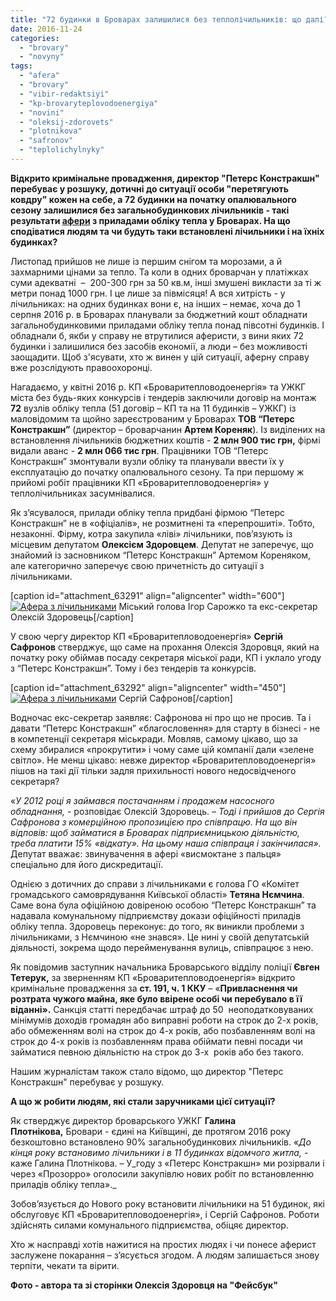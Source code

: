 ```yaml
---
title: "72 будинки в Броварах залишилися без теплолічильників: що далі?"
date: 2016-11-24
categories: 
  - "brovary"
  - "novyny"
tags: 
  - "afera"
  - "brovary"
  - "vibir-redaktsiyi"
  - "kp-brovaryteplovodoenergiya"
  - "novini"
  - "oleksij-zdorovets"
  - "plotnikova"
  - "safronov"
  - "teplolichylnyky"
---
```


**Відкрито кримінальне провадження, директор "Петерс Констракшн" перебуває у розшуку, дотичні до ситуації особи "перетягують ковдру" кожен на себе, а 72 будинки на початку опалювального сезону залишилися без загальнобудинкових лічильників - такі результати [афери](https://mpz.brovary.org/afera-z-lichylnykamy-u-brovarah-tyagne-na-kryminalnu-spravu/) з приладами обліку тепла у Броварах. На що сподіватися людям та чи будуть таки встановлені лічильники і на їхніх будинках?**

Листопад прийшов не лише із першим снігом та морозами, а й захмарними цінами за тепло. Та коли в одних броварчан у платіжках суми адекватні  –  200-300 грн за 50 кв.м, інші змушені викласти за ті ж метри понад 1000 грн. І це лише за півмісяця! А вся хитрість - у лічильниках: на одних будинках вони є, на інших – немає, хоча до 1 серпня 2016 р. в Броварах планували за бюджетний кошт обладнати загальнобудинковими приладами обліку тепла понад півсотні будинків. І обладнали б, якби у справу не втрутилися аферисти, з вини яких 72 будинки і залишилися без засобів економії, а люди – без можливості заощадити. Щоб з'ясувати, хто ж винен у цій ситуації, аферну справу вже розслідують правоохоронці.

Нагадаємо, у квітні 2016 р. КП «Броваритепловодоенергія» та УЖКГ міста без будь-яких конкурсів і тендерів заключили договір на монтаж **72** вузлів обліку тепла (51 договір – КП та на 11 будинків – УЖКГ) із маловідомим та щойно зареєстрованим у Броварах **ТОВ “Петерс Констракшн”** (директор – броварчанин **Артем Кореняк**). Із виділених на встановлення лічильників бюджетних коштів - **2 млн 900 тис грн,** фірмі видали аванс - **2 млн 066 тис грн**. Працівники ТОВ “Петерс Констракшн” змонтували вузли обліку та планували ввести їх у експлуатацію до початку опалювального сезону. Та при першому ж прийомі робіт працівники КП «Броваритепловодоенергія» у теплолічильниках засумнівалися.

Як з’ясувалося, прилади обліку тепла придбані фірмою “Петерс Констракшн” не в «офіціалів», не розмитнені та «перепрошиті». Тобто, незаконні. Фірму, котра закупила «ліві» лічильники, пов’язують із місцевим депутатом **Олексієм Здоровцем**. Депутат не заперечує, що знайомий із засновником “Петерс Констракшн” Артемом Кореняком, але категорично заперечує свою причетність до ситуації з лічильниками.

\[caption id="attachment\_63291" align="aligncenter" width="600"\][![Афера з лічильниками ](https://mpz.brovary.org/wp-content/uploads/2016/11/3-4.jpg)](https://mpz.brovary.org/wp-content/uploads/2016/11/3-4.jpg) Міський голова Ігор Сарожко та екс-секретар Олексій Здоровець\[/caption\]

У свою чергу директор КП «Броваритепловодоенергія» **Сергій Сафронов** стверджує, що саме на прохання Олексія Здоровця, який на початку року обіймав посаду секретаря міської ради, КП і уклало угоду з “Петерс Констракшн”. Тому і без тендерів та конкурсів.

\[caption id="attachment\_63292" align="aligncenter" width="450"\][![Афера з лічильниками ](https://mpz.brovary.org/wp-content/uploads/2016/11/4-5.jpg)](https://mpz.brovary.org/wp-content/uploads/2016/11/4-5.jpg) Сергій Сафронов\[/caption\]

Водночас екс-секретар заявляє: Сафронова ні про що не просив. Та і давати “Петерс Констракшн” «благословення» для старту в бізнесі - не в компетенції секретаря міськради. Мовляв, самому цікаво, що за схему збиралися «прокрутити» і чому саме цій компанії дали «зелене світло». Не менш цікаво: невже директор «Броваритепловодоенергія» пішов на такі дії тільки задля прихильності нового недосвідченого секретаря?

«_У 2012 році я займався постачанням і продажем насосного обладнання,_ \- розповідає Олексій Здоровець. – _Тоді і прийшов до Сергія Сафронова з комерційною пропозицією про співпрацю. На що він відповів: щоб займатися в Броварах підприємницькою діяльністю, треба платити 15% «відкату». На цьому наша співпраця і закінчилася»._ Депутат вважає: звинувачення в афері «висмоктане з пальця» спеціально для його дискредитації.

Однією з дотичних до справи з лічильниками є голова ГО «Комітет громадського самоврядування Київської області» **Тетяна Нємчина**. Саме вона була офіційною довіреною особою “Петерс Констракшн” та надавала комунальному підприємству докази офіційності приладів обліку тепла. Здоровець переконує: до того, як виникли проблеми з лічильниками, з Нємчиною «не знався». Це нині у своїй депутатській діяльності, зокрема щодо перейменування вулиць, співпрацює з нею.

Як повідомив заступник начальника Броварського відділу поліції **Євген Тетерук,** за зверненням КП «Броваритепловодоенергія» відкрито кримінальне провадження за **ст. 191, ч. 1 ККУ** – «**Привласнення чи розтрата чужого майна, яке було ввірене особі чи перебувало в її віданні».** Санкція статті передбачає штраф до 50  неоподатковуваних мінімумів доходів громадян або виправні роботи на строк до 2-х років, або обмеженням волі на строк до 4-х років, або позбавленням волі на строк до 4-х років із позбавленням права обіймати певні посади чи займатися певною діяльністю на строк до 3-х  років або без такого.

Нашим журналістам також стало відомо, що директор "Петерс Констракшн" перебуває у розшуку.

**А що ж робити людям, які стали заручниками цієї ситуації?**

Як стверджує директор броварського УЖКГ **Галина Плотнікова,** Бровари - єдині на Київщині, де протягом 2016 року безкоштовно встановлено 90% загальнобудинкових лічильників. «_До кінця року встановимо лічильники і в 11 будинках відомчого житла, -_ каже Галина Плотнікова. – У_году з «Петерс Констракшн» ми розірвали і через «Прозорро» оголосили закупівлю нових робіт по встановленню приладів обліку тепла»._

Зобов’язується до Нового року встановити лічильники на 51 будинок, які обслуговує КП «Броваритепловодоенергія», і Сергій Сафронов. Роботи здійснять силами комунального підприємства, обіцяє директор.

Хто ж насправді хотів нажитися на простих людях і чи понесе аферист заслужене покарання – з’ясується згодом. А людям залишається знову терпіти, чекати та вірити.

**Фото - автора та зі сторінки Олексія Здоровця на "Фейсбук"**
